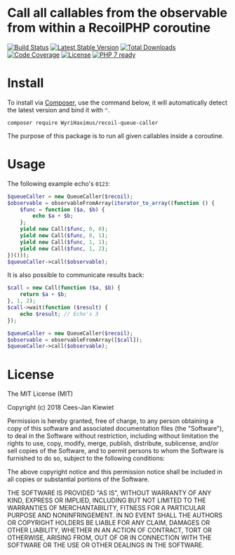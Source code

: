 # Call all callables from the observable from within a RecoilPHP coroutine

[![Build Status](https://travis-ci.com/WyriHaximus/recoilphp-queue-caller.svg?branch=master)](https://travis-ci.com/WyriHaximus/recoilphp-queue-caller)
[![Latest Stable Version](https://poser.pugx.org/WyriHaximus/recoil-queue-caller/v/stable.png)](https://packagist.org/packages/WyriHaximus/recoil-queue-caller)
[![Total Downloads](https://poser.pugx.org/WyriHaximus/recoil-queue-caller/downloads.png)](https://packagist.org/packages/WyriHaximus/recoil-queue-caller)
[![Code Coverage](https://scrutinizer-ci.com/g/WyriHaximus/recoilphp-queue-caller/badges/coverage.png?b=master)](https://scrutinizer-ci.com/g/WyriHaximus/recoilphp-queue-caller/?branch=master)
[![License](https://poser.pugx.org/WyriHaximus/recoil-queue-caller/license.png)](https://packagist.org/packages/WyriHaximus/recoil-queue-caller)
[![PHP 7 ready](http://php7ready.timesplinter.ch/WyriHaximus/reactphp-http-middleware-clear-body/badge.svg)](https://travis-ci.org/WyriHaximus/reactphp-http-middleware-clear-body)

# Install

To install via [Composer](http://getcomposer.org/), use the command below, it will automatically detect the latest version and bind it with `^`.

```
composer require WyriHaximus/recoil-queue-caller
```

The purpose of this package is to run all given callables inside a coroutine.

# Usage

The following example echo's `0123`:

```php
$queueCaller = new QueueCaller($recoil);
$observable = observableFromArray(iterator_to_array((function () {
    $func = function ($a, $b) {
        echo $a + $b;
    };
    yield new Call($func, 0, 0);
    yield new Call($func, 0, 1);
    yield new Call($func, 1, 1);
    yield new Call($func, 1, 2);
})()));
$queueCaller->call($observable);
```

It is also possible to communicate results back:

```php
$call = new Call(function ($a, $b) {
    return $a + $b;
}, 1, 2);
$call->wait(function ($result) {
    echo $result; // Echo's 3
});

$queueCaller = new QueueCaller($recoil);
$observable = observableFromArray([$call]);
$queueCaller->call($observable);
```

# License

The MIT License (MIT)

Copyright (c) 2018 Cees-Jan Kiewiet

Permission is hereby granted, free of charge, to any person obtaining a copy
of this software and associated documentation files (the "Software"), to deal
in the Software without restriction, including without limitation the rights
to use, copy, modify, merge, publish, distribute, sublicense, and/or sell
copies of the Software, and to permit persons to whom the Software is
furnished to do so, subject to the following conditions:

The above copyright notice and this permission notice shall be included in all
copies or substantial portions of the Software.

THE SOFTWARE IS PROVIDED "AS IS", WITHOUT WARRANTY OF ANY KIND, EXPRESS OR
IMPLIED, INCLUDING BUT NOT LIMITED TO THE WARRANTIES OF MERCHANTABILITY,
FITNESS FOR A PARTICULAR PURPOSE AND NONINFRINGEMENT. IN NO EVENT SHALL THE
AUTHORS OR COPYRIGHT HOLDERS BE LIABLE FOR ANY CLAIM, DAMAGES OR OTHER
LIABILITY, WHETHER IN AN ACTION OF CONTRACT, TORT OR OTHERWISE, ARISING FROM,
OUT OF OR IN CONNECTION WITH THE SOFTWARE OR THE USE OR OTHER DEALINGS IN THE
SOFTWARE.
